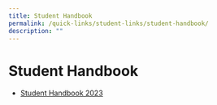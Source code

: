 ```yaml
---
title: Student Handbook
permalink: /quick-links/student-links/student-handbook/
description: ""
---
```

# Student Handbook
- [Student Handbook 2023](/files/QTSS_Handbook_2023_9%20Jan.pdf)